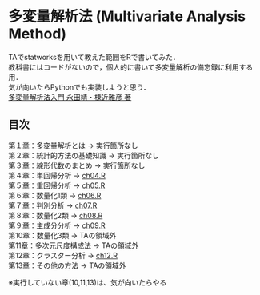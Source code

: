 # 多変量解析法 (Multivariate Analysis Method)
TAでstatworksを用いて教えた範囲をRで書いてみた．<br>
教科書にはコードがないので，個人的に書いて多変量解析の備忘録に利用する用．<br>
気が向いたらPythonでも実装しようと思う．<br>
[多変量解析法入門 永田靖・棟近雅彦 著](https://www.saiensu.co.jp/search/?isbn=978-4-7819-0980-6&y=2001#detail)<br>

## 目次
第１章：多変量解析とは → 実行箇所なし<br>
第２章：統計的方法の基礎知識 → 実行箇所なし<br>
第３章：線形代数のまとめ → 実行箇所なし<br>
第４章：単回帰分析 → [ch04.R](https://github.com/sNhKoYtMa/Multivariate_Analysis_Method/blob/master/R/ch04.R)<br>
第５章：重回帰分析 → [ch05.R](https://github.com/sNhKoYtMa/Multivariate_Analysis_Method/blob/master/R/ch05.R)<br>
第６章：数量化1類 → [ch06.R](https://github.com/sNhKoYtMa/Multivariate_Analysis_Method/blob/master/R/ch06.R)<br>
第７章：判別分析 → [ch07.R](https://github.com/sNhKoYtMa/Multivariate_Analysis_Method/blob/master/R/ch07.R)<br>
第８章：数量化2類 → [ch08.R](https://github.com/sNhKoYtMa/Multivariate_Analysis_Method/blob/master/R/ch08.R)<br>
第９章：主成分分析 → [ch09.R](https://github.com/sNhKoYtMa/Multivariate_Analysis_Method/blob/master/R/ch09.R)<br>
第10章：数量化3類 → TAの領域外<br>
第11章：多次元尺度構成法 → TAの領域外<br>
第12章：クラスター分析 → [ch12.R](https://github.com/sNhKoYtMa/Multivariate_Analysis_Method/blob/master/R/ch12.R)<br>
第13章：その他の方法 → TAの領域外<br>

※実行していない章(10,11,13)は、気が向いたらやる
